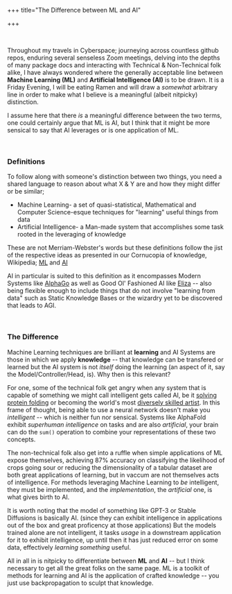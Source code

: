 +++
title="The Difference between ML and AI"


+++

​

Throughout my travels in Cyberspace; journeying across countless github repos, enduring several senseless Zoom meetings, delving into the depths of many package docs and interacting with Technical & Non-Technical folk alike, I have always wondered where the generally acceptable line between **Machine Learning (ML)** and **Artificial Intelligence (AI)** is to be drawn. It is a Friday Evening, I will be eating Ramen and will draw a _somewhat_ arbitrary line in order to make what I believe is a meaningful (albeit nitpicky) distinction.

I assume here that there _is_ a meaningful difference between the two terms, one could certainly argue that ML is AI, but I think that it might be more sensical to say that AI leverages or is one application of ML.

​

### Definitions

To follow along with someone's distinction between two things, you need a shared language to reason about what X & Y are and how they might differ or be similar;

- Machine Learning- a set of quasi-statistical, Mathematical and Computer Science-esque techniques for "learning" useful things from data
- Artificial Intelligence- a Man-made system that accomplishes some task rooted in the leveraging of knowledge

These are not Merriam-Webster's words but these definitions follow the jist of the respective ideas as presented in our Cornucopia of knowledge, Wikipedia; [ML](https://en.wikipedia.org/wiki/Machine_learning) and [AI](https://en.wikipedia.org/wiki/Artificial_intelligence)

AI in particular is suited to this definition as it encompasses Modern Systems like [AlphaGo](https://www.deepmind.com/research/highlighted-research/alphago) as well as Good Ol' Fashioned AI like [Eliza](https://en.wikipedia.org/wiki/ELIZA) -- also being flexible enough to include things that do not involve "learning from data" such as Static Knowledge Bases or the wizardry yet to be discovered that leads to AGI.

​

### The Difference

Machine Learning techniques are brilliant at **learning** and AI Systems are those in which we apply **knowledge** -- that knowledge can be transfered or learned but the AI system is not _itself_ doing the learning (an aspect of it, say the Model/Controller/Head, is). Why then is this relevant?

For one, some of the technical folk get angry when any system that is capable of something we might call intelligent gets called AI, be it [solving protein folding](https://www.deepmind.com/research/highlighted-research/alphafold) or becoming the world's most [diversely skilled artist](https://stability.ai/blog/stable-diffusion-public-release). In this frame of thought, being able to use a neural network doesn't make you _intelligent_ -- which is neither fun nor sensical. Systems like AlphaFold exhibit _superhuman intelligence_ on tasks and are also _artificial_, your brain can do the `sum()` operation to combine your representations of these two concepts.

The non-technical folk also get into a ruffle when simple applications of ML expose themselves, achieving 87% accuracy on classifying the likelihood of crops going sour or reducing the dimensionality of a tabular dataset are both great applications of learning, but in vaccum are not themselves acts of intelligence. For methods leveraging Machine Learning to _be_ intelligent, they must be implemented, and the _implementation_, the _artificial_ one, is what gives birth to AI.

It is worth noting that the model of something like GPT-3 or Stable Diffusions is basically AI. (since they can exhibit intelligence in applications out of the box and great proficency at those applications) But the models trained alone are not intelligent, it tasks _usage_ in a downstream application for it to exhibit intelligence, up until then it has just reduced error on some data, effectively _learning something_ useful.

All in all in is nitpicky to differentiate between **ML** and **AI** -- but I think necessary to get all the great folks on the same page. ML is a toolkit of methods for learning and AI is the application of crafted knowledge -- you just use backpropagation to sculpt that knowledge.

​
